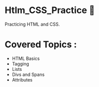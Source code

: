 # Htlm_CSS_Practice :blue_book:
Practicing HTML and CSS.
# Covered Topics :

- HTML Basics
- Tagging
- Lists
- Divs and Spans
- Attributes


